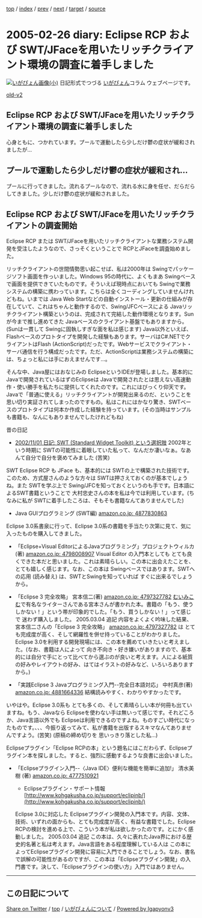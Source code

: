 [top](../index.html) 
 / [index](index.html) 
 / [prev](ig050225.html) 
 / [next](ig050227.html) 
 / [target](https://igapyon.github.io/diary/2005/ig050226.html) 
 / [source](https://github.com/igapyon/diary/blob/gh-pages/2005/ig050226.src.md) 

2005-02-26 diary: Eclipse RCP および SWT/JFaceを用いたリッチクライアント環境の調査に着手しました
=====================================================================================================
[![いがぴょん画像(小)](https://igapyon.github.io/diary/images/iga200306s.jpg "いがぴょん")](https://igapyon.github.io/diary/memo/memoigapyon.html) 日記形式でつづる [いがぴょん](https://igapyon.github.io/diary/memo/memoigapyon.html)コラム ウェブページです。

[old-v2](ig050226-orig.html)

## Eclipse RCP および SWT/JFaceを用いたリッチクライアント環境の調査に着手しました

心身ともに、つかれています。プールで運動したら少しだけ鬱の症状が緩和されましたが…


## プールで運動したら少しだけ鬱の症状が緩和され…

プールに行ってきました。流れるプールなので、流れる水に身を任せ、だらだらしてきました。少しだけ鬱の症状が緩和されました。

## Eclipse RCP および SWT/JFaceを用いたリッチクライアントの調査開始

Eclipse RCP または SWT/JFaceを用いたリッチクライアントな業務システム開発を受注したようなので、さっそくということで RCPとJFaceを調査始めました。

リッチクライアントの世間情勢思い起こせば、私は2000年は Swingでパッケージソフト画面を作っいました。Windows 95の時代に、よくもまあ Swingベースで画面を提供できていたものです。そういえば現時点においても
Swingで業務システムの構築に携わっています。こちらは全くコーディングしていませんけれどもね。いまでは Java Web Startなどの自動インストール・更新の仕組みが存在していて、これはちゃんと動作するので、Swing/JFCベースによる
Javaリッチクライアント構築というのは、完成されて完結した動作環境となります。Sunが今まで推し進めてきた Javaベースのクライアント基盤でもありますから。(Sunは一貫して
Swingに固執しすぎな面を私は感じます)
Java以外といえば、Flashベースのプロトタイプを開発した経験もあります。サーバはC#.NETでクライアントはFlash (ActionScript)だったです。Webサービスでクライアント・サーバ通信を行う構成だったです。ただ、ActionScriptは業務システムの構築には、ちょっと私には手におえませんです…。

そんな中、Java屋にはおなじみの EclipseというIDEが登場しました。基本的に Javaで開発されているはずのEclipseは Javaで開発されたとは思えない高速動作・使い勝手を私たちに提供してくれたのです。これにはびっくり仰天です。Javaで「普通に使える」リッチクライアントが開発出来るのだ、ということを 思い切り実証されてしまったのですもの。私はこれにはかなり驚き、SWTベースのプロトタイプは何本か作成した経験を持っています。(その当時はサンプルも書籍も、なんにもありませんでしたけれどもね)

昔の日記

* [2002/11/01 日記: SWT (Standard Widget Toolkit) という選択肢](../2002/ig021101.html)
  2002年という時期に SWTの可能性に着眼していた私って、なんだか凄いなぁ。なあんて自分で自分を褒めてみました (苦笑)

SWT
Eclipse RCP も JFace も、基本的には SWTの上で構築された技術です。このため、方式屋さんのような方々は SWTは押さえておくのが基本でしょうね。また
SWTを学ぶ上で Swing/JFCを知っておくというのも手です。日本語によるSWT書籍ということで 大村忠史さんの本を私は今では利用しています。(ちなみに私が
SWTに着手したころは、そもそも書籍なんてありませんでした)

* Java GUIプログラミング (SWT編) [amazon.co.jp: 4877830863](http://www.amazon.co.jp/exec/obidos/ASIN/4877830863/igapyondiary-22)

Eclipse 3.0系書泉に行って、Eclipse 3.0系の書籍を手当たり次第に見て、気に入ったものを購入してきました。

* 「Eclipse+Visual EditorによるJavaプログラミング」プロジェクトウィルカ(著) [amazon.co.jp: 4798008907](http://www.amazon.co.jp/exec/obidos/ASIN/4798008907/igapyondiary-22)
  Visual Editor の入門本としても とても良くできた本だと思いました。これは素晴らしい。この本に出会えたことを、とても嬉しく感じます。なお、この本は
  Swingベースではあります。SWTへの応用 (読み替え) は、SWTとSwingを知っていれば すぐに出来るでしょうから。
  
* 「Eclipse 3 完全攻略」 宮本信二(著) [amazon.co.jp: 4797327782](http://www.amazon.co.jp/exec/obidos/ASIN/4797327782/igapyondiary-22)
  [むいみこむ](http://muimi.com/)で有名なライターさんである宮本さんが書かれた本。書籍の「もう、使うしかない！」という帯が印象的でした。「もう、買うしかない！」って感じで 迷わず購入しました。
  2005.03.04 追記 内容をよくよく吟味した結果、宮本信二さんの「Eclipse 3 完全攻略」 [amazon.co.jp: 4797327782](http://www.amazon.co.jp/exec/obidos/ASIN/4797327782/igapyondiary-22) は とても完成度が高く、そして網羅性を併せ持っていることがわかりました。Eclipse
  3.0を利用する開発現場には、この本を薦めていきたいと考えました。(なお、書籍は人によって 向き不向き・好き嫌いがありますので、基本的には自分で手にとって比べてから選ぶのが良いと考えます。人による紙質の好みやレイアウトの好み、はてはイラストの好みなど、いろいろありますから。)
  
* 「実践Eclipse 3 Javaプログラミング入門--完全日本語対応」 中村真彦(著) [amazon.co.jp: 4881664336](http://www.amazon.co.jp/exec/obidos/ASIN/4881664336/igapyondiary-22)
  結構読みやすく、わかりやすかったです。

いやはや。Eclipse 3.0系も とても多くの、そして素晴らしい本が何冊も出ていますね。もう、Javaなら Eclipseを使わない手は無いって感じです。それどころか、Java言語以外でも
Eclipseは利用できるのですよね。ものすごい時代になったものです。、、、今振り返ってみて、私が書籍を出版するスキマなんてありませんですよう。(苦笑) (原稿の締め切りを 思いっきり落とした私…)

Eclipseプラグイン「Eclipse RCPの本」という題名にはこだわらず、Eclipseプラグイン本を探しました。すると、強烈に感動するような良書に出会いました。

* 「Eclipseプラグイン入門--〈Java IDE〉便利な機能を簡単に追加!」 清水美樹 (著) [amazon.co.jp: 4777510921](http://www.amazon.co.jp/exec/obidos/ASIN/4777510921/igapyondiary-22)
  
  * Eclipseプラグイン・サポート情報
    [http://www.kohgakusha.co.jp/support/eclipinb/](http://www.kohgakusha.co.jp/support/eclipinb/)
  

  Eclipse 3.0に対応した Eclipseプラグイン開発の入門本です。内容、文体、技術、いずれの面からも、とても完成度が高く、有益な書籍でした。Eclipse
  RCPの検討を進める上で、こういう本が私は欲しかったのです。とにかく感動しました。
  2005.03.04 追記 この本は、久々に表れたJava界における歴史的名著と私は考えます。Java言語をある程度理解している人は この本によってEclipseプラグイン開発に容易に入門できることでしょう。なお、書名で誤解の可能性があるのですが、この本は「Eclipseプラグイン開発」の入門書です。決して、「Eclipseプラグインの使い方」入門ではありません。


----------------------------------------------------------------------------------------------------

## この日記について

[Share on Twitter](https://twitter.com/intent/tweet?hashtags=igapyon%2Cdiary%2C%E3%81%84%E3%81%8C%E3%81%B4%E3%82%87%E3%82%93&text=Eclipse+RCP+%E3%81%8A%E3%82%88%E3%81%B3+SWT%2FJFace%E3%82%92%E7%94%A8%E3%81%84%E3%81%9F%E3%83%AA%E3%83%83%E3%83%81%E3%82%AF%E3%83%A9%E3%82%A4%E3%82%A2%E3%83%B3%E3%83%88%E7%92%B0%E5%A2%83%E3%81%AE%E8%AA%BF%E6%9F%BB%E3%81%AB%E7%9D%80%E6%89%8B%E3%81%97%E3%81%BE%E3%81%97%E3%81%9F&url=https%3A%2F%2Figapyon.github.io%2Fdiary%2F2005%2Fig050226.html) / [top](../index.html) / [いがぴょんについて](https://igapyon.github.io/diary/memo/memoigapyon.html) / [Powered by Igapyonv3](https://github.com/igapyon/igapyonv3)
